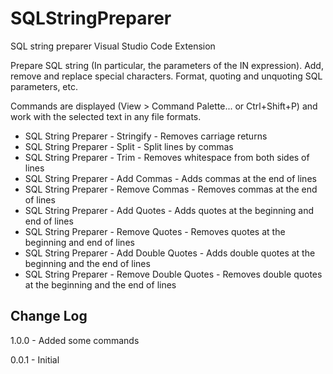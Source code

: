 # SQLStringPreparer
SQL string preparer Visual Studio Code Extension

Prepare SQL string (In particular, the parameters of the IN expression). Add, remove and replace special characters. Format, quoting and unquoting SQL parameters, etc.

Commands are displayed (View > Command Palette... or Ctrl+Shift+P) and work with the selected text in any file formats.

- SQL String Prepаrer - Stringify - Removes carriage returns
- SQL String Prepаrer - Split - Split lines by commas
- SQL String Prepаrer - Trim - Removes whitespace from both sides of lines
- SQL String Prepаrer - Add Commas - Adds commas at the end of lines
- SQL String Prepаrer - Remove Commas - Removes commas at the end of lines
- SQL String Prepаrer - Add Quotes - Adds quotes at the beginning and end of lines
- SQL String Prepаrer - Remove Quotes - Removes quotes at the beginning and end of lines
- SQL String Prepаrer - Add Double Quotes - Adds double quotes at the beginning and the end of lines
- SQL String Prepаrer - Remove Double Quotes - Removes double quotes at the beginning and the end of lines

## Change Log
1.0.0 - Added some commands

0.0.1 - Initial
